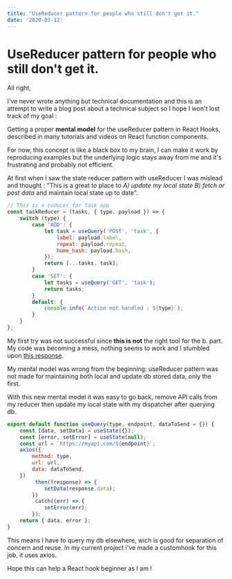 ```yaml
---
title: "UseReducer pattern for people who still don't get it."
date: '2020-03-12'
---
```


# UseReducer pattern for people who still don't get it.

All right,

I've never wrote anything but technical documentation and this is an attempt to write a blog post about a technical subject so I hope I won't lost track of my goal :

Getting a proper **mental model** for the useReducer pattern in React Hooks, described in many tutorials and videos on React function components.

For now, this concept is like a black box to my brain, I can make it work by reproducing examples but the underlying logic stays away from me and it's frustrating and probably not efficient.

At first when I saw the state reducer pattern with useReducer I was mislead and thought : "This is a great to place to _A) update my local state_ _B) fetch or post data_ and maintain local state up to date".

```jsx
// This is a reducer for task app
const taskReducer = (tasks, { type, payload }) => {
	switch (type) {
		case 'ADD': {
			let task = useQuery('POST', 'task', {
				label: payload.label,
				repeat: payload.repeat,
				home_hash: payload.hash,
			});
			return [...tasks, task];
		}
		case 'SET': {
			let tasks = useQuery('GET', 'task');
			return tasks;
		}
		default: {
			console.info(`Action not handled : ${type}`);
		}
	}
};
```

My first try was not successful since **this is not** the right tool for the b. part. My code was becoming a mess, nothing seems to work and I stumbled upon [this response](https://stackoverflow.com/a/53146965).

My mental model was wrong from the beginning: useReducer pattern was not made for maintaining both local and update db stored data, only the first.

With this new mental model it was easy to go back, remove API calls from my reducer then update my local state with my dispatcher after querying db.

```jsx
export default function useQuery(type, endpoint, dataToSend = {}) {
	const [data, setData] = useState({});
	const [error, setError] = useState(null);
	const url = `https://myapi.com/${endpoint}`;
	axios({
		method: type,
		url: url,
		data: dataToSend,
	})
		.then((response) => {
			setData(response.data);
		})
		.catch((err) => {
			setError(err);
		});
	return { data, error };
}
```

This means I have to query my db elsewhere, wich is good for separation of concern and reuse. In my current project i've made a customhook for this job, it uses axios.

Hope this can help a React hook beginner as I am !
